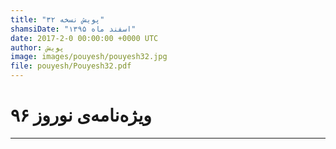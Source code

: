 ```yaml
---
title: "پویش نسخه ۳۲"
shamsiDate: "اسفند ماه ۱۳۹۵"
date: 2017-2-0 00:00:00 +0000 UTC
author: پویش
image: images/pouyesh/pouyesh32.jpg
file: pouyesh/Pouyesh32.pdf
---
```


ویژه‌نامه‌ی نوروز ۹۶
===============

----

